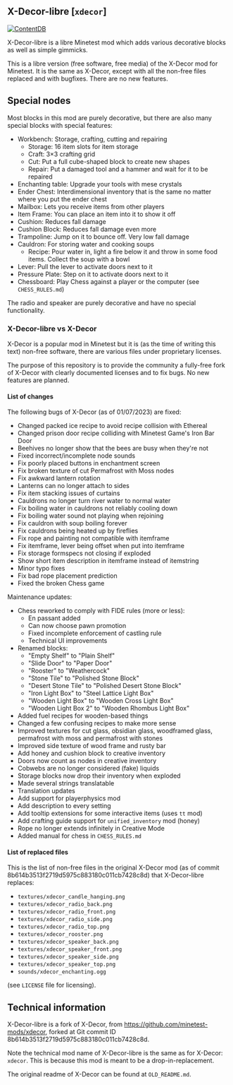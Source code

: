 ## X-Decor-libre [`xdecor`] ##

[![ContentDB](https://content.minetest.net/packages/Wuzzy/xdecor/shields/downloads/)](https://content.minetest.net/packages/Wuzzy/xdecor/)

X-Decor-libre is a libre Minetest mod which adds various decorative blocks
as well as simple gimmicks.

This is a libre version (free software, free media) of the X-Decor mod for Minetest.
It is the same as X-Decor, except with all the non-free files replaced and with
bugfixes. There are no new features.

## Special nodes

Most blocks in this mod are purely decorative, but there are also many special
blocks with special features:

* Workbench: Storage, crafting, cutting and repairing
    * Storage: 16 item slots for item storage
    * Craft: 3×3 crafting grid
    * Cut: Put a full cube-shaped block to create new shapes
    * Repair: Put a damaged tool and a hammer and wait for it to be repaired
* Enchanting table: Upgrade your tools with mese crystals
* Ender Chest: Interdimensional inventory that is the same no matter
               where you put the ender chest
* Mailbox: Lets you receive items from other players
* Item Frame: You can place an item into it to show it off
* Cushion: Reduces fall damage
* Cushion Block: Reduces fall damage even more
* Trampoline: Jump on it to bounce off. Very low fall damage
* Cauldron: For storing water and cooking soups
    * Recipe: Pour water in, light a fire below it and throw
      in some food items. Collect the soup with a bowl
* Lever: Pull the lever to activate doors next to it
* Pressure Plate: Step on it to activate doors next to it
* Chessboard: Play Chess against a player or the computer (see `CHESS_RULES.md`)

The radio and speaker are purely decorative and have no special functionality.

### X-Decor-libre vs X-Decor

X-Decor is a popular mod in Minetest but it is (as the time of writing this text)
non-free software, there are various files under proprietary licenses.

The purpose of this repository is to provide the community a fully-free fork of
X-Decor with clearly documented licenses and to fix bugs. No new features are
planned.

#### List of changes
The following bugs of X-Decor (as of 01/07/2023) are fixed:

* Changed packed ice recipe to avoid recipe collision with Ethereal
* Changed prison door recipe colliding with Minetest Game's Iron Bar Door
* Beehives no longer show that the bees are busy when they're not
* Fixed incorrect/incomplete node sounds
* Fix poorly placed buttons in enchantment screen
* Fix broken texture of cut Permafrost with Moss nodes
* Fix awkward lantern rotation
* Lanterns can no longer attach to sides
* Fix item stacking issues of curtains
* Cauldrons no longer turn river water to normal water
* Fix boiling water in cauldrons not reliably cooling down
* Fix boiling water sound not playing when rejoining
* Fix cauldron with soup boiling forever
* Fix cauldrons being heated up by fireflies
* Fix rope and painting not compatible with itemframe
* Fix itemframe, lever being offset when put into itemframe
* Fix storage formspecs not closing if exploded
* Show short item description in itemframe instead of itemstring
* Minor typo fixes
* Fix bad rope placement prediction
* Fixed the broken Chess game

Maintenance updates:
* Chess reworked to comply with FIDE rules (more or less):
    * En passant added
    * Can now choose pawn promotion
    * Fixed incomplete enforcement of castling rule
    * Technical UI improvements
* Renamed blocks:
    * "Empty Shelf" to "Plain Shelf"
    * "Slide Door" to "Paper Door"
    * "Rooster" to "Weathercock"
    * "Stone Tile" to "Polished Stone Block"
    * "Desert Stone Tile" to "Polished Desert Stone Block"
    * "Iron Light Box" to "Steel Lattice Light Box"
    * "Wooden Light Box" to "Wooden Cross Light Box"
    * "Wooden Light Box 2" to "Wooden Rhombus Light Box"
* Added fuel recipes for wooden-based things
* Changed a few confusing recipes to make more sense
* Improved textures for cut glass, obsidian glass, woodframed glass,
  permafrost with moss and permafrost with stones
* Improved side texture of wood frame and rusty bar
* Add honey and cushion block to creative inventory
* Doors now count as nodes in creative inventory
* Cobwebs are no longer considered (fake) liquids
* Storage blocks now drop their inventory when exploded
* Made several strings translatable
* Translation updates
* Add support for playerphysics mod
* Add description to every setting
* Add tooltip extensions for some interactive items (uses `tt` mod)
* Add crafting guide support for `unified_inventory` mod (honey)
* Rope no longer extends infinitely in Creative Mode
* Added manual for chess in `CHESS_RULES.md`

#### List of replaced files

This is the list of non-free files in the original X-Decor mod
(as of commit 8b614b3513f2719d5975c883180c011cb7428c8d)
that X-Decor-libre replaces:

* `textures/xdecor_candle_hanging.png`
* `textures/xdecor_radio_back.png`
* `textures/xdecor_radio_front.png`
* `textures/xdecor_radio_side.png`
* `textures/xdecor_radio_top.png`
* `textures/xdecor_rooster.png`
* `textures/xdecor_speaker_back.png`
* `textures/xdecor_speaker_front.png`
* `textures/xdecor_speaker_side.png`
* `textures/xdecor_speaker_top.png`
* `sounds/xdecor_enchanting.ogg`

(see `LICENSE` file for licensing).

## Technical information
X-Decor-libre is a fork of X-Decor, from <https://github.com/minetest-mods/xdecor>,
forked at Git commit ID 8b614b3513f2719d5975c883180c011cb7428c8d.

Note the technical mod name of X-Decor-libre is the same as for X-Decor: `xdecor`.
This is because this mod is meant to be a drop-in-replacement.

The original readme of X-Decor can be found at `OLD_README.md`.
